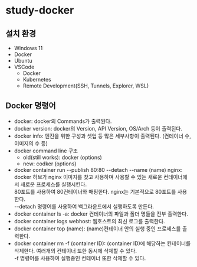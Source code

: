 # study-docker

## 설치 환경
* Windows 11
* Docker
* Ubuntu
* VSCode
    - Docker
    - Kubernetes
    - Remote Development(SSH, Tunnels, Explorer, WSL)

## Docker 명령어
* docker: docker의 Commands가 출력된다.
* docker version: docker의 Version, API Version, OS/Arch 등이 출력된다.
* docker info: 엔진을 위한 구성과 셋업 등 많은 세부사항이 출력된다. (컨테이너 수, 이미지의 수 등)
* docker command line 구조
    - old(still works): docker <command> (options)
    - new: codker <command> <sub-command> (options)
* docker container run --publish 80:80 --detach --name (name) nginx:  
    docker 허브가 nginx 이미지를 찾고 사용하며 사용할 수 있는 새로운 컨테이너에서 새로운 프로세스를 실행시킨다.  
    80포트를 사용하여 80컨테이너와 매핑한다. nginx는 기본적으로 80포트를 사용한다.  
    --detach 명령어를 사용하여 백그라운드에서 실행하도록 만든다. 
* docker container ls -a: docker 컨테이너의 파일과 폴더 명들을 전부 출력한다.
* docker container logs webhost: 웹호스트의 최신 로그를 출력한다.
* docker container top (name): (name)컨테이너 안의 실행 중인 프로세스를 출력한다.
* docker container rm -f (container ID): (container ID)에 해당하는 컨테이너를 삭제한다. 여러개의 컨테이너 또한 동시에 삭제할 수 있다.  
-f 명령어를 사용하여 실행중인 컨테이너 또한 삭제할 수 있다.
